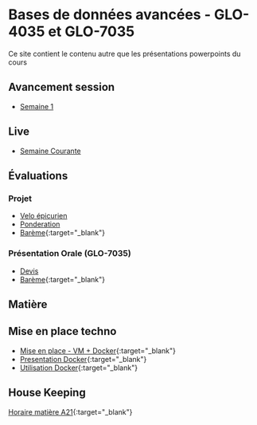 # Bases de données avancées - GLO-4035 et GLO-7035
Ce site contient le contenu autre que les présentations powerpoints du cours

## Avancement session
* [Semaine 1](avancement/semaine-01.pdf)

## Live
* [Semaine Courante](https://ulaval.zoom.us/j/61053004212?pwd=L2hKbG5Ma2VBMzFhaWxTQXFjcGVDQT09)  
<!-- * [Semaine 1 - Intro](){:target="_blank"}   -->

<!-- ## Banque de questions
* [Application](banque_question.zip)  
* [Code Source](https://github.com/jtbai/question_bank) -->

## Évaluations

<!-- ### Formative
[Devoir 3](devoir/devoir3.py)
 -->

### Projet
* [Velo épicurien](evaluation/projet_ingenierie.md)  
* [Ponderation](evaluation/ponderation.md)  
* [Barème](https://docs.google.com/spreadsheets/d/18qU0XgY-uqfECFpx90qccWpm86i5AqQGzhfpBZtuarw/edit?usp=sharing){:target="_blank"}  

<!-- * [Évaluation - Requêtes - Remise 2 & 3](evaluation/velo_epicurien_request_remise2-3.json) -->


### Présentation Orale (GLO-7035)
* [Devis](evaluation/oral.md)  
* [Barème](https://docs.google.com/spreadsheets/d/18qU0XgY-uqfECFpx90qccWpm86i5AqQGzhfpBZtuarw/edit?usp=sharing){:target="_blank"}  

## Matière

## Mise en place techno
* [Mise en place - VM + Docker](https://youtu.be/RFxvC6cd7eI){:target="_blank"}  
* [Presentation Docker](https://youtu.be/iexpQnSj1X4){:target="_blank"}  
* [Utilisation Docker](https://www.youtube.com/watch?v=gogW8UEzQuE){:target="_blank"}  


<!-- * [Flask + Docker](https://youtu.be/CzpxPsAaItQ){:target="_blank"}   -->
<!-- * [FlaskDemoApp](flask_demo.zip)  -->



## House Keeping
<!-- [Archive mi-session](misession.md)   -->
[Horaire matière A21](/avancement/horaire.md){:target="_blank"}    
<!-- [Teams GLO4035 - GLO7035 A21](https://teams.microsoft.com/l/team/19%3a4a2a1eece87e41c0ba2cec9995d571d9%40thread.tacv2/conversations?groupId=f8b677e5-52e9-4a99-843a-3f500ba30577&tenantId=56778bd5-6a3f-4bd3-a265-93163e4d5bfe){:target="_blank"}   -->
